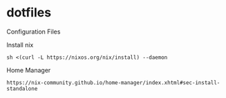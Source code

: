 # dotfiles
Configuration Files


Install nix
```
sh <(curl -L https://nixos.org/nix/install) --daemon
```

Home Manager
```
https://nix-community.github.io/home-manager/index.xhtml#sec-install-standalone
```
